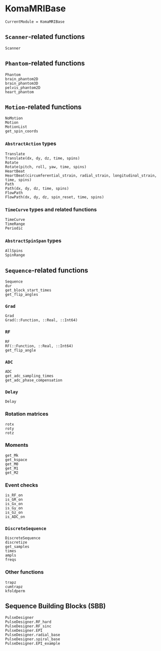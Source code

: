# KomaMRIBase

```@meta
CurrentModule = KomaMRIBase
```

## `Scanner`-related functions

```@docs
Scanner
```

## `Phantom`-related functions 

```@docs
Phantom
brain_phantom2D
brain_phantom3D
pelvis_phantom2D
heart_phantom
```

## `Motion`-related functions

```@docs
NoMotion
Motion
MotionList
get_spin_coords
```

### `AbstractAction` types

```@docs
Translate
Translate(dx, dy, dz, time, spins)
Rotate
Rotate(pitch, roll, yaw, time, spins)
HeartBeat
HeartBeat(circumferential_strain, radial_strain, longitudinal_strain, time, spins)
Path
Path(dx, dy, dz, time, spins)
FlowPath
FlowPath(dx, dy, dz, spin_reset, time, spins)
```

### `TimeCurve` types and related functions

```@docs
TimeCurve
TimeRange
Periodic 
```

### `AbstractSpinSpan` types

```@docs
AllSpins
SpinRange
```

## `Sequence`-related functions

```@docs
Sequence
dur
get_block_start_times
get_flip_angles
```

### `Grad`

```@docs
Grad
Grad(::Function, ::Real, ::Int64)
```
### `RF`

```@docs
RF
RF(::Function, ::Real, ::Int64)
get_flip_angle
```

### `ADC`

```@docs
ADC
get_adc_sampling_times
get_adc_phase_compensation
```

### `Delay`
    
```@docs
Delay
```

### Rotation matrices

```@docs
rotx
roty
rotz
```

### Moments

```@docs
get_Mk
get_kspace
get_M0
get_M1
get_M2
```

### Event checks

```@docs
is_RF_on
is_GR_on
is_Gx_on
is_Gy_on
is_Gz_on
is_ADC_on
```

### `DiscreteSequence`

```@docs
DiscreteSequence
discretize
get_samples
times
ampls
freqs
```

### Other functions

```@docs
trapz
cumtrapz
kfoldperm
```

## Sequence Building Blocks (SBB)

```@docs
PulseDesigner
PulseDesigner.RF_hard
PulseDesigner.RF_sinc
PulseDesigner.EPI
PulseDesigner.radial_base
PulseDesigner.spiral_base
PulseDesigner.EPI_example
```